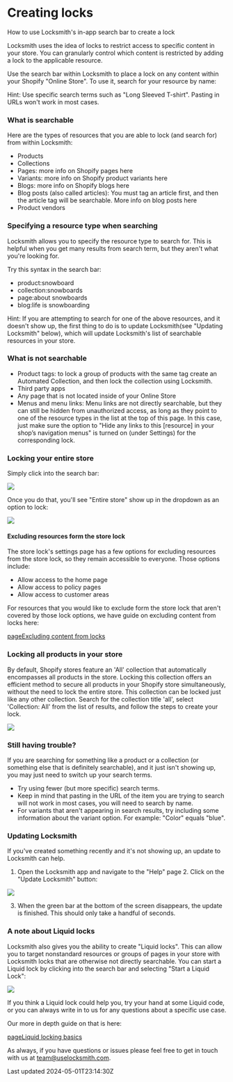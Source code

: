 # Creating locks

How to use Locksmith's in-app search bar to create a lock

Locksmith uses the idea of locks to restrict access to specific content in your store. You can granularly control which content is restricted by adding a lock to the applicable resource.

Use the search bar within Locksmith to place a lock on any content within your Shopify "Online Store". To use it, search for your resource by name:

Hint: Use specific search terms such as "Long Sleeved T-shirt". Pasting in URLs won't work in most cases.

### What is searchable

Here are the types of resources that you are able to lock (and search for) from within Locksmith:

- Products
- Collections
- Pages: more info on Shopify pages here
- Variants: more info on Shopify product variants here
- Blogs: more info on Shopify blogs here
- Blog posts (also called articles): You must tag an article first, and then the article tag will be searchable. More info on blog posts here
- Product vendors

### Specifying a resource type when searching

Locksmith allows you to specify the resource type to search for. This is helpful when you get many results from search term, but they aren't what you're looking for.

Try this syntax in the search bar:

- product:snowboard
- collection:snowboards
- page:about snowboards
- blog:life is snowboarding

Hint: If you are attempting to search for one of the above resources, and it doesn't show up, the first thing to do is to update Locksmith(see "Updating Locksmith" below), which will update Locksmith's list of searchable resources in your store.

### What is not searchable

- Product tags: to lock a group of products with the same tag create an Automated Collection, and then lock the collection using Locksmith.
- Third party apps
- Any page that is not located inside of your Online Store
- Menus and menu links: Menu links are not directly searchable, but they can still be hidden from unauthorized access, as long as they point to one of the resource types in the list at the top of this page. In this case, just make sure the option to "Hide any links to this [resource] in your shop’s navigation menus" is turned on (under Settings) for the corresponding lock.

### Locking your entire store

Simply click into the search bar:

 ![](https://www.locksmith.guide/~gitbook/image?url=https%3A%2F%2F277214568-files.gitbook.io%2F%7E%2Ffiles%2Fv0%2Fb%2Fgitbook-x-prod.appspot.com%2Fo%2Fspaces%252F-MUeGWHuijBPr8Og1Gta%252Fuploads%252Fp16tHdFSe1yRflLslJMd%252FScreenshot%25202024-05-01%2520at%25207.03.12%2520PM.png%3Falt%3Dmedia%26token%3Debe20010-d285-4824-9744-5cd329548e52&width=768&dpr=4&quality=100&sign=386b42fb124a1880e70b920e1aa68311ba05da3acfd211205a503f8aafb44edd)

Once you do that, you'll see "Entire store" show up in the dropdown as an option to lock:

 ![](https://www.locksmith.guide/~gitbook/image?url=https%3A%2F%2F277214568-files.gitbook.io%2F%7E%2Ffiles%2Fv0%2Fb%2Fgitbook-x-prod.appspot.com%2Fo%2Fspaces%252F-MUeGWHuijBPr8Og1Gta%252Fuploads%252FFrLzVd72wBDWqtpa7ZVT%252FScreenshot%25202024-05-01%2520at%25207.03.58%2520PM.png%3Falt%3Dmedia%26token%3D01f56059-a5e3-4393-bba1-4f1c06d37654&width=768&dpr=4&quality=100&sign=3107195d4e8d7a712e68c79bd53de382b39ca5ee2f847535f7baa88ba3a10ced)

#### Excluding resources form the store lock

The store lock's settings page has a few options for excluding resources from the store lock, so they remain accessible to everyone. Those options include:

- Allow access to the home page
- Allow access to policy pages
- Allow access to customer areas

For resources that you would like to exclude form the store lock that aren't covered by those lock options, we have guide on excluding content from locks here:

[pageExcluding content from locks](/keys/more/excluding-content-from-locks)
### Locking all products in your store

By default, Shopify stores feature an 'All' collection that automatically encompasses all products in the store. Locking this collection offers an efficient method to secure all products in your Shopify store simultaneously, without the need to lock the entire store. This collection can be locked just like any other collection. Search for the collection title 'all', select 'Collection: All' from the list of results, and follow the steps to create your lock.

 ![](https://www.locksmith.guide/~gitbook/image?url=https%3A%2F%2F277214568-files.gitbook.io%2F%7E%2Ffiles%2Fv0%2Fb%2Fgitbook-x-prod.appspot.com%2Fo%2Fspaces%252F-MUeGWHuijBPr8Og1Gta%252Fuploads%252FKCNNQcdyKxeUAqbvUnOT%252F2024-05-01%252019.07.23.gif%3Falt%3Dmedia%26token%3D5b801b63-d870-4a10-80bc-678d666ec0d7&width=768&dpr=4&quality=100&sign=6293fb3468a1ca21887d5ad57081fed71ab8d31ae5101297d6547b2fbb49c2bf)

### Still having trouble?

If you are searching for something like a product or a collection (or something else that is definitely searchable), and it just isn't showing up, you may just need to switch up your search terms.

- Try using fewer (but more specific) search terms.
- Keep in mind that pasting in the URL of the item you are trying to search will not work in most cases, you will need to search by name.
- For variants that aren't appearing in search results, try including some information about the variant option. For example: "Color" equals "blue".

### Updating Locksmith

If you've created something recently and it's not showing up, an update to Locksmith can help.

1. Open the Locksmith app and navigate to the "Help" page 2. Click on the "Update Locksmith" button:

 ![](https://www.locksmith.guide/~gitbook/image?url=https%3A%2F%2F277214568-files.gitbook.io%2F%7E%2Ffiles%2Fv0%2Fb%2Fgitbook-x-prod.appspot.com%2Fo%2Fspaces%252F-MUeGWHuijBPr8Og1Gta%252Fuploads%252FArG2aXcSq8zmtxkqfMAq%252FScreen%2520Shot%25202022-11-08%2520at%25208.13.42%2520PM.png%3Falt%3Dmedia%26token%3Db3bbe45e-cf08-4110-a260-8fc594db09a7&width=768&dpr=4&quality=100&sign=da84d7c6a146febefa86ef8293f2eab9486423f82f825ede4f023174ba95e9ed)

3. When the green bar at the bottom of the screen disappears, the update is finished. This should only take a handful of seconds.

### A note about Liquid locks

Locksmith also gives you the ability to create "Liquid locks". This can allow you to target nonstandard resources or groups of pages in your store with Locksmith locks that are otherwise not directly searchable. You can start a Liquid lock by clicking into the search bar and selecting "Start a Liquid Lock":

 ![](https://www.locksmith.guide/~gitbook/image?url=https%3A%2F%2F277214568-files.gitbook.io%2F%7E%2Ffiles%2Fv0%2Fb%2Fgitbook-x-prod.appspot.com%2Fo%2Fspaces%252F-MUeGWHuijBPr8Og1Gta%252Fuploads%252FJNY2VWYebrRR05wlq5xQ%252F2024-05-01%252019.12.16.gif%3Falt%3Dmedia%26token%3D347ff39b-712a-40cb-a86f-7c899c393eea&width=768&dpr=4&quality=100&sign=78a6d59ddb3b5c022efbf68630cc3ac5569a77a4a5f144be899e4f06175a767a)

If you think a Liquid lock could help you, try your hand at some Liquid code, or you can always write in to us for any questions about a specific use case.

Our more in depth guide on that is here:

[pageLiquid locking basics](/tutorials/more/liquid-locking-basics)

As always, if you have questions or issues please feel free to get in touch with us at team@uselocksmith.com.

Last updated 2024-05-01T23:14:30Z